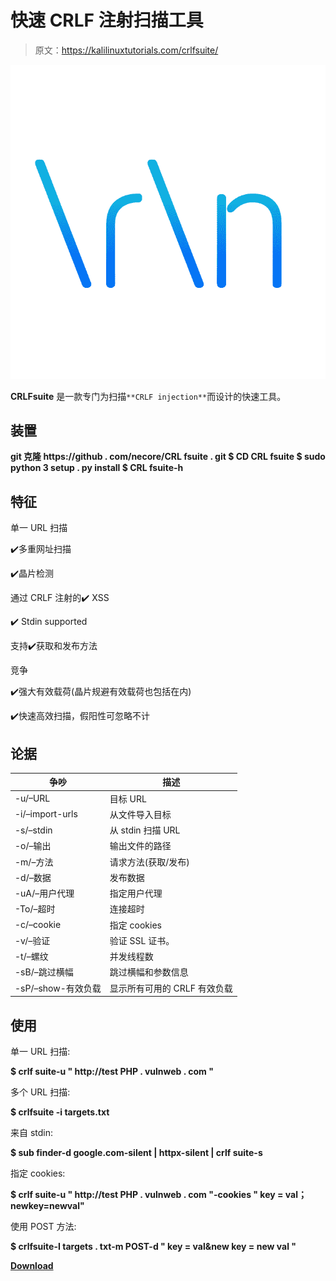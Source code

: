 # 快速 CRLF 注射扫描工具

> 原文：<https://kalilinuxtutorials.com/crlfsuite/>

[![](img/29090e7e069b2c34ca4ecfb8b711e25c.png)](https://blogger.googleusercontent.com/img/b/R29vZ2xl/AVvXsEiQrzD5LbUAXLplzJGWnlLuGbfqJjzuagdJJpAYNH9YZBd1HSvJHHHfYfe62xVnaDgjazR8zMUPKV9eR1fk9VZVtqutQU7Pjdjvl0wdJy3MYDPQ8guhdfzQ2WR-ojgDIEDlY6S4TNJLvswHNFzVNLDA5FNRe3okRsB8GkOFYI0RQgvEatrX2AqOi8dh/s728/CRLFsuite_logo2.0%20(2).png)

**CRLFsuite** 是一款专门为扫描`**CRLF injection**`而设计的快速工具。

## 装置

**git 克隆 https://github . com/necore/CRL fsuite . git
$ CD CRL fsuite
$ sudo python 3 setup . py install
$ CRL fsuite-h**

## 特征

单一 URL 扫描

✔️多重网址扫描

✔️晶片检测

通过 CRLF 注射的✔️ XSS

✔️ Stdin supported

支持✔️获取和发布方法

竞争

✔️强大有效载荷(晶片规避有效载荷也包括在内)

✔️快速高效扫描，假阳性可忽略不计

## 论据

| 争吵 | 描述 |
| --- | --- |
| -u/–URL | 目标 URL |
| -i/–import-urls | 从文件导入目标 |
| -s/–stdin | 从 stdin 扫描 URL |
| -o/–输出 | 输出文件的路径 |
| -m/–方法 | 请求方法(获取/发布) |
| -d/–数据 | 发布数据 |
| -uA/–用户代理 | 指定用户代理 |
| -To/–超时 | 连接超时 |
| -c/–cookie | 指定 cookies |
| -v/–验证 | 验证 SSL 证书。 |
| -t/–螺纹 | 并发线程数 |
| -sB/–跳过横幅 | 跳过横幅和参数信息 |
| -sP/–show-有效负载 | 显示所有可用的 CRLF 有效负载 |

## 使用

单一 URL 扫描:

**$ crlf suite-u " http://test PHP . vulnweb . com "**

多个 URL 扫描:

**$ crlfsuite -i targets.txt**

来自 stdin:

**$ sub finder-d google.com-silent | httpx-silent | crlf suite-s**

指定 cookies:

**$ crlf suite-u " http://test PHP . vulnweb . com "-cookies " key = val；newkey=newval"**

使用 POST 方法:

**$ crlfsuite-I targets . txt-m POST-d " key = val&new key = new val "**

[**Download**](https://github.com/Nefcore/CRLFsuite)